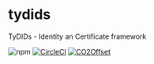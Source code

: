 # tydids
TyDIDs - Identity an Certificate framework

![npm](https://img.shields.io/npm/dw/tydids) [![CircleCI](https://dl.circleci.com/status-badge/img/gh/energychain/tydids/tree/main.svg?style=svg)](https://dl.circleci.com/status-badge/redirect/gh/energychain/tydids/tree/main) [![CO2Offset](https://api.corrently.io/v2.0/ghgmanage/statusimg?host=tydids&svg=1)](https://co2offset.io/badge.html?host=tydids)

